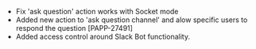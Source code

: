 * Fix 'ask question' action works with Socket mode
* Added new action to 'ask question channel' and alow specific users to respond the question [PAPP-27491]
* Added access control around Slack Bot functionality.